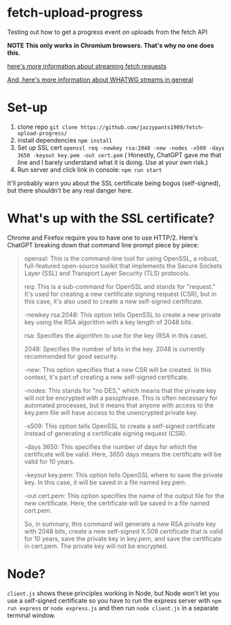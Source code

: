 # fetch-upload-progress

Testing out how to get a progress event on uploads from the fetch API

**NOTE
This only works in Chromium browsers. That's why no one does this.**

[here's more information about streaming fetch requests](https://developer.chrome.com/articles/fetch-streaming-requests/)

[And, here's more information about WHATWG streams in general](https://web.dev/streams/)

# Set-up

1. clone repo `git clone https://github.com/jazzypants1989/fetch-upload-progress/`
2. install dependencies `npm install`
3. Set up SSL cert `openssl req -newkey rsa:2048 -new -nodes -x509 -days 3650 -keyout key.pem -out cert.pem`
   ( Honestly, ChatGPT gave me that line and I barely understand what it is doing. Use at your own risk.)
5. Run server and click link in console: `npm run start`

It'll probably warn you about the SSL certificate being bogus (self-signed), but there shouldn't be any real danger here.

# What's up with the SSL certificate?

Chrome and Firefox require you to have one to use HTTP/2. Here's ChatGPT breaking down that command line prompt piece by piece:

> openssl: This is the command-line tool for using OpenSSL, a robust, full-featured open-source toolkit that implements the Secure Sockets Layer (SSL) and Transport Layer Security (TLS) protocols.
>
> req: This is a sub-command for OpenSSL and stands for "request." It's used for creating a new certificate signing request (CSR), but in this case, it's also used to create a new self-signed certificate.
> 
> -newkey rsa:2048: This option tells OpenSSL to create a new private key using the RSA algorithm with a key length of 2048 bits.
>
> rsa: Specifies the algorithm to use for the key (RSA in this case).
> 
>2048: Specifies the number of bits in the key. 2048 is currently recommended for good security.
> 
>-new: This option specifies that a new CSR will be created. In this context, it's part of creating a new self-signed certificate.
> 
>-nodes: This stands for "no DES," which means that the private key will not be encrypted with a passphrase. This is often necessary for automated processes, but it means that anyone with access to the key.pem file will have access to the unencrypted private key.
> 
>-x509: This option tells OpenSSL to create a self-signed certificate instead of generating a certificate signing request (CSR).
> 
>-days 3650: This specifies the number of days for which the certificate will be valid. Here, 3650 days means the certificate will be valid for 10 years.
> 
>-keyout key.pem: This option tells OpenSSL where to save the private key. In this case, it will be saved in a file named key.pem.
> 
>-out cert.pem: This option specifies the name of the output file for the new certificate. Here, the certificate will be saved in a file named cert.pem.
> 
>So, in summary, this command will generate a new RSA private key with 2048 bits, create a new self-signed X.509 certificate that is valid for 10 years, save the private key in key.pem, and save the certificate in cert.pem. The private key will not be encrypted.

# Node?

`client.js` shows these principles working in Node, but Node won't let you use a self-signed certificate so you have to run the express server with `npm run express` or `node express.js` and then run `node client.js` in a separate terminal window.
